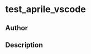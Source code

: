 # test_aprile_vscode

## Author

<!-- Insert Your Name Here -->

## Description

<!-- Describe your example here -->
